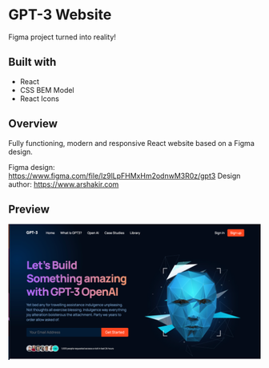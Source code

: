 # GPT-3 Website

Figma project turned into reality!

## Built with

- React
- CSS BEM Model
- React Icons

## Overview

Fully functioning, modern and responsive React website based on a Figma design.

Figma design: https://www.figma.com/file/lz9lLpFHMxHm2odnwM3R0z/gpt3
Design author: https://www.arshakir.com

## Preview

![Project Image](https://github.com/Chris-Z-85/GTP3/blob/main/gtp3.png?raw=true)
